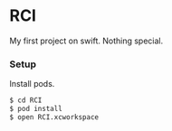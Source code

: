 # RCI
My first project on swift. Nothing special.

### Setup

Install pods.

```sh
$ cd RCI
$ pod install
$ open RCI.xcworkspace
```
